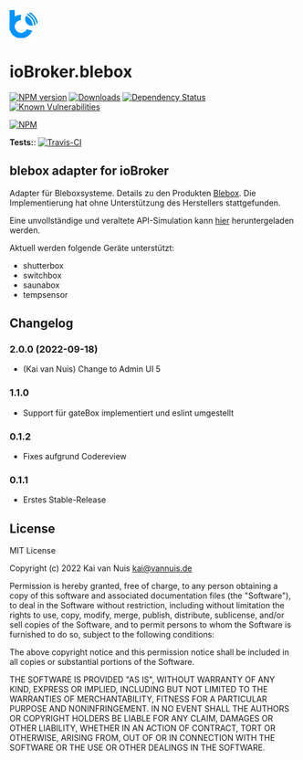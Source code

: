 ![Logo](admin/blebox.png)
# ioBroker.blebox

[![NPM version](http://img.shields.io/npm/v/iobroker.blebox.svg)](https://www.npmjs.com/package/iobroker.blebox)
[![Downloads](https://img.shields.io/npm/dm/iobroker.blebox.svg)](https://www.npmjs.com/package/iobroker.blebox)
[![Dependency Status](https://img.shields.io/david/ka-vaNu/iobroker.blebox.svg)](https://david-dm.org/ka-vaNu/iobroker.blebox)
[![Known Vulnerabilities](https://snyk.io/test/github/ka-vaNu/ioBroker.blebox/badge.svg)](https://snyk.io/test/github/ka-vaNu/ioBroker.blebox)

[![NPM](https://nodei.co/npm/iobroker.blebox.png?downloads=true)](https://nodei.co/npm/iobroker.blebox/)

**Tests:**: [![Travis-CI](http://img.shields.io/travis/ka-vaNu/ioBroker.blebox/master.svg)](https://travis-ci.org/ka-vaNu/ioBroker.blebox)

## blebox adapter for ioBroker

Adapter für Bleboxsysteme. Details zu den Produkten [Blebox](https://blebox.eu/). Die Implementierung hat ohne Unterstützung des Herstellers stattgefunden. 

Eine unvollständige und veraltete API-Simulation kann [hier](https://github.com/blebox/blebox-virtual-devices) heruntergeladen werden.

Aktuell werden folgende Geräte unterstützt:

* shutterbox
* switchbox
* saunabox
* tempsensor

## Changelog

<!--
    Placeholder for the next version:
    ### **WORK IN PROGRESS**
-->
### 2.0.0 (2022-09-18)

* (Kai van Nuis) Change to Admin UI 5

### 1.1.0

* Support für gateBox implementiert und eslint umgestellt

### 0.1.2

* Fixes aufgrund Codereview

### 0.1.1

* Erstes Stable-Release

## License
MIT License

Copyright (c) 2022 Kai van Nuis <kai@vannuis.de>

Permission is hereby granted, free of charge, to any person obtaining a copy
of this software and associated documentation files (the "Software"), to deal
in the Software without restriction, including without limitation the rights
to use, copy, modify, merge, publish, distribute, sublicense, and/or sell
copies of the Software, and to permit persons to whom the Software is
furnished to do so, subject to the following conditions:

The above copyright notice and this permission notice shall be included in all
copies or substantial portions of the Software.

THE SOFTWARE IS PROVIDED "AS IS", WITHOUT WARRANTY OF ANY KIND, EXPRESS OR
IMPLIED, INCLUDING BUT NOT LIMITED TO THE WARRANTIES OF MERCHANTABILITY,
FITNESS FOR A PARTICULAR PURPOSE AND NONINFRINGEMENT. IN NO EVENT SHALL THE
AUTHORS OR COPYRIGHT HOLDERS BE LIABLE FOR ANY CLAIM, DAMAGES OR OTHER
LIABILITY, WHETHER IN AN ACTION OF CONTRACT, TORT OR OTHERWISE, ARISING FROM,
OUT OF OR IN CONNECTION WITH THE SOFTWARE OR THE USE OR OTHER DEALINGS IN THE
SOFTWARE.
